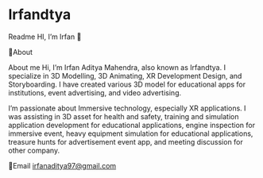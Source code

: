 # Irfandtya
Readme
HI, I’m Irfan 👋

📌About

About me
Hi, I’m Irfan Aditya Mahendra, also known as Irfandtya. I specialize in 3D Modelling, 3D Animating, XR Development Design, and Storyboarding. I have created various 3D model for educational apps for institutions, event advertising, and video advertising.

I’m passionate about Immersive technology, especially XR applications. I was assisting in 3D asset for health and safety, training and simulation application development for educational applications, engine inspection for immersive event, heavy equipment simulation for educational applications, treasure hunts for advertisement event app, and meeting discussion for other company.


📩Email
irfanaditya97@gmail.com
